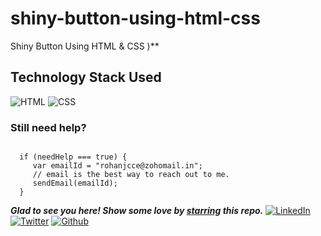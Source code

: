 # shiny-button-using-html-css
Shiny Button Using HTML & CSS
)**


## Technology Stack Used

![HTML](https://img.shields.io/badge/frontend-html-orange.svg?logo=html5&style=flat-square) 
![CSS](https://img.shields.io/badge/frontend-css-yellowgreen.svg?logo=css3&style=flat-square)


### Still need help?

```

  if (needHelp === true) {
     var emailId = "rohanjcce@zohomail.in";
     // email is the best way to reach out to me.
     sendEmail(emailId);
  }

```

***Glad to see you here! Show some love by [starring](https://github.com/rohan-cce/shiny-button-using-html-css) this repo.***
[![LinkedIn](https://img.shields.io/static/v1.svg?label=connect&message=@rohan-cce&color=grey&logo=linkedin&style=flat&logoColor=white&colorA=blue)](https://www.linkedin.com/in/rohan-j-ba489b19b/) [![Twitter](https://img.shields.io/static/v1.svg?label=connect&message=@rohan-cce&color=grey&logo=twitter&style=flat&logoColor=white&colorA=blue)](https://twitter.com/RohanJ54824388) [![Github](https://img.shields.io/static/v1.svg?label=connect&message=@rohan-cce&color=grey&logo=github&style=flat&logoColor=white&colorA=blue)](https://github.com/rohan-cce)